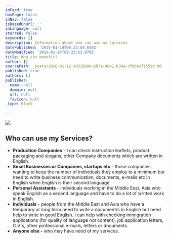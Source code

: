 ```yaml
---
inFeed: true
hasPage: false
inNav: false
isBasedOnUrl: ''
inLanguage: null
starred: false
keywords: []
description: Information about who can use my services
datePublished: '2016-01-14T08:23:59.658Z'
dateModified: '2016-01-14T08:23:53.070Z'
title: Who can benefit?
author: []
sourcePath: _posts/2016-01-12-1431b690-6b7a-4641-b39e-cf866cf1559d.md
published: true
authors: []
publisher:
  name: null
  domain: null
  url: null
  favicon: null
_type: Blurb

---
```

![](https://the-grid-user-content.s3-us-west-2.amazonaws.com/eec506a6-152d-4d52-b622-0688341ad61d.JPG)

## Who can use my Services?

* **Production Companies** - I can check instruction leaflets, product packaging and slogans, other Company documents which are written in English.
* **Small Businesses or Companies, startups etc** - those companies wanting to keep the number of individuals they employ to a minimum but need to write business communication, documents, e-mails etc in English when English is their second language.
* **Personal Assistants** - individuals working in the Middle East, Asia who speak English as a second language and have to do a lot of written work in English.
* **Individuals** - people from the Middle East and Asia who have a temporary or long term need to write a document/s in English but need help to write in good English. I can help with checking immigration applications (for quality of language not content), job application letters, C.V's, other professional e-mails, letters or documents.
* **Anyone else -** who may have need of my services.